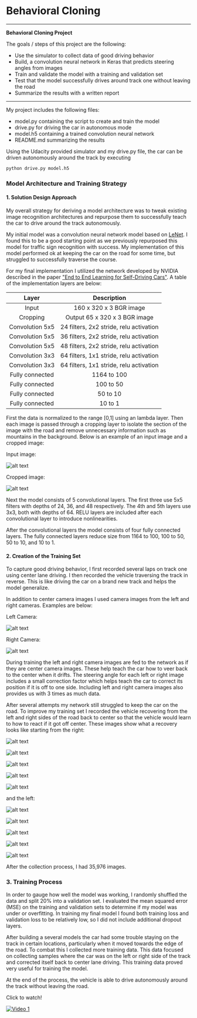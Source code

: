 # **Behavioral Cloning**
---
**Behavioral Cloning Project**

The goals / steps of this project are the following:
* Use the simulator to collect data of good driving behavior
* Build, a convolution neural network in Keras that predicts steering angles from images
* Train and validate the model with a training and validation set
* Test that the model successfully drives around track one without leaving the road
* Summarize the results with a written report


[//]: # (Image References)

[image1]: ./Images/center_2018_04_15_17_34_49_863.jpg "Center Lane Driving"
[image2]: ./Images/cropped.png "Cropped"

[image3]: ./Images/center_2018_04_22_17_53_52_932.jpg "Recovery Right Image 1"
[image4]: ./Images/center_2018_04_22_17_53_53_004.jpg "Recovery Right Image 2"
[image5]: ./Images/center_2018_04_22_17_53_53_073.jpg "Recovery Right Image 3"
[image6]: ./Images/center_2018_04_22_17_53_53_163.jpg "Recovery Right Image 4"
[image7]: ./Images/center_2018_04_22_17_53_53_238.jpg "Recovery Right Image 5"

[image8]: ./Images/center_2018_04_22_17_53_13_297.jpg "Recovery Left Image 1"
[image9]: ./Images/center_2018_04_22_17_53_13_369.jpg "Recovery Left Image 2"
[image10]: ./Images/center_2018_04_22_17_53_13_451.jpg "Recovery Left Image 3"
[image11]: ./Images/center_2018_04_22_17_53_13_523.jpg "Recovery Left Image 4"
[image12]: ./Images/center_2018_04_22_17_53_13_593.jpg "Recovery Left Image 5"



[image13]: ./Images/left_2018_04_22_17_53_13_593.jpg "Left Image"
[image14]: ./Images/right_2018_04_22_17_53_53_238.jpg "Right Image"
[image]: ./examples/placeholder_small.png "Normal Image"
[image]: ./examples/placeholder_small.png "Flipped Image"

---

My project includes the following files:
* model.py containing the script to create and train the model
* drive.py for driving the car in autonomous mode
* model.h5 containing a trained convolution neural network
* README.md summarizing the results


Using the Udacity provided simulator and my drive.py file, the car can be driven autonomously around the track by executing
```sh
python drive.py model.h5
```

### Model Architecture and Training Strategy

#### 1. Solution Design Approach

My overall strategy for deriving a model architecture was to tweak existing image recognition architectures and repurpose them to successfully teach the car to drive around the track autonomously.

My initial model was a convolution neural network model based on [LeNet](http://yann.lecun.com/exdb/publis/pdf/sermanet-ijcnn-11.pdf). I found this to be a good starting point as we previously repurposed this model for traffic sign recognition with success. My implementation of this model performed ok at keeping the car on the road for some time, but struggled to successfully traverse the course.

For my final implementation I utilized the network developed by NVIDIA described in the paper ["End to End Learning for Self-Driving Cars"](http://images.nvidia.com/content/tegra/automotive/images/2016/solutions/pdf/end-to-end-dl-using-px.pdf). A table of the implementation layers are below:

| Layer         		|     Description	        					|
|:---------------------:|:---------------------------------------------:|
| Input           | 160 x 320 x 3 BGR image   					|
| Cropping        | Output 65 x 320 x 3 BGR image   					|
| Convolution 5x5     	| 24 filters, 2x2 stride, relu activation 	|
| Convolution 5x5     	| 36 filters, 2x2 stride, relu activation 	|
| Convolution 5x5     	| 48 filters, 2x2 stride, relu activation 	|
| Convolution 3x3     	| 64 filters, 1x1 stride, relu activation 	|
| Convolution 3x3     	| 64 filters, 1x1 stride, relu activation 	|
| Fully connected		| 1164 to 100   									|
| Fully connected		| 100 to 50   									|
| Fully connected		| 50 to 10   									|
| Fully connected		| 10 to 1   									|

First the data is normalized to the range [0,1] using an lambda layer. Then each image is passed through a cropping layer to isolate the section of the image with the road and remove unnecessary information such as mountains in the background. Below is an example of an input image and a cropped image:

Input image:

![alt text][image1]

Cropped image:

![alt text][image2]

Next the model consists of 5 convolutional layers. The first three use 5x5 filters with depths of 24, 36, and 48 respectively. The 4th and 5th layers use 3x3, both with depths of 64. RELU layers are included after each convolutional layer to introduce nonlinearities.  

After the convolutional layers the model consists of four fully connected layers. The fully connected layers reduce size from 1164 to 100, 100 to 50, 50 to 10, and 10 to 1.

#### 2. Creation of the Training Set

To capture good driving behavior, I first recorded several laps on track one using center lane driving. I then recorded the vehicle traversing the track in reverse. This is like driving the car on a brand new track and helps the model generalize.

In addition to center camera images I used camera images from the left and right cameras. Examples are below:

Left Camera:

![alt text][image13]

Right Camera:

![alt text][image14]

During training the left and right camera images are fed to the network as if they are center camera images. These help teach the car how to veer back to the center when it drifts. The steering angle for each left or right image includes a small correction factor which helps teach the car to correct its position if it is off to one side. Including left and right camera images also provides us with 3 times as much data.

After several attempts my network still struggled to keep the car on the road. To improve my training set I recorded the vehicle recovering from the left and right sides of the road back to center so that the vehicle would learn to how to react if it got off center. These images show what a recovery looks like starting from the right:

![alt text][image3]

![alt text][image4]

![alt text][image5]

![alt text][image6]

![alt text][image7]

and the left:

![alt text][image8]

![alt text][image9]

![alt text][image10]

![alt text][image11]

![alt text][image12]



After the collection process, I had 35,976 images.

### 3. Training Process

In order to gauge how well the model was working, I randomly shuffled the data and split 20% into a validation set. I evaluated the mean squared error (MSE) on the training and validation sets to determine if my model was under or overfitting. In training my final model I found both training loss and validation loss to be relatively low, so I did not include additional dropout layers.

After building a several models the car had some trouble staying on the track in certain locations, particularly when it moved towards the edge of the road. To combat this I collected more training data. This data focused on collecting samples where the car was on the left or right side of the track and corrected itself back to center lane driving. This training data proved very useful for training the model.

At the end of the process, the vehicle is able to drive autonomously around the track without leaving the road.

Click to watch!

[![Video 1](https://i.imgur.com/NZ6KYJN.jpg)]("https://www.youtube.com/watch?v=JIq5rcHnNak")
